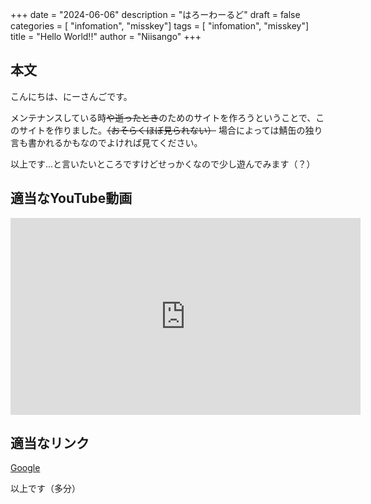 +++
date = "2024-06-06"
description = "はろーわーるど"
draft = false
categories = [
    "infomation",
    "misskey"]
tags = [
    "infomation",
    "misskey"]
title = "Hello World!!"
author = "Niisango"
+++

## 本文

こんにちは、にーさんごです。

メンテナンスしている時~~や逝ったとき~~のためのサイトを作ろうということで、このサイトを作りました。~~（おそらくほぼ見られない）~~
場合によっては鯖缶の独り言も書かれるかもなのでよければ見てください。

以上です...と言いたいところですけどせっかくなので少し遊んでみます（？）

## 適当なYouTube動画
<iframe width="560" height="315" src="https://www.youtube.com/embed/tDrvgfDiEE4?si=YPydFHGQzCeih4Y5" title="YouTube video player" frameborder="0" allow="accelerometer; autoplay; clipboard-write; encrypted-media; gyroscope; picture-in-picture; web-share" referrerpolicy="strict-origin-when-cross-origin" allowfullscreen></iframe>

## 適当なリンク
<a href=https://google.com>Google</a>

以上です（多分）